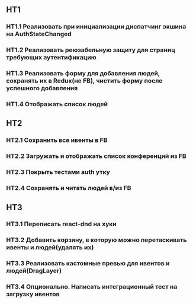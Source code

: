 ## HT1

### HT1.1 Реализовать при инициализации диспатчинг экшина на AuthStateChanged
### HT1.2 Реализовать реюзабельную защиту для страниц требующих аутентификацию
### HT1.3 Реализовать форму для добавления людей, сохранять их в Redux(не FB), чистить форму после успешного добавления
### HT1.4 Отображать список людей

## HT2

### HT2.1 Сохранить все ивенты в FB
### HT2.2 Загружать и отображать список конференций из FB
### HT2.3 Покрыть тестами auth утку
### HT2.4 Сохранять и читать людей в/из FB

## HT3

### HT3.1 Переписать react-dnd на хуки
### HT3.2 Добавить корзину, в которую можно перетаскивать ивенты и людей(удалять их)
### HT3.3 Реализовать кастомные превью для ивентов и людей(DragLayer)
### HT3.4 Опционально. Написать интеграционный тест на загрузку ивентов
